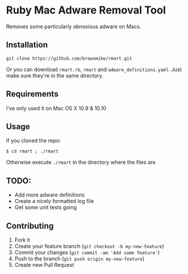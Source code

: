 # Ruby Mac Adware Removal Tool

Removes some particularly obnoxious adware on Macs.

## Installation

`git clone https://github.com/brownmike/rmart.git`

Or you can download `rmart.rb`, `rmart` and `adware_definitions.yaml`. Just make sure they're in the same directory.

## Requirements

I've only used it on Mac OS X 10.9 & 10.10

## Usage

If you cloned the repo:

`$ cd rmart ; ./rmart`

Otherwise execute `./rmart` in the directory where the files are

## TODO:
+ Add more adware definitions
+ Create a nicely formatted log file
+ Get some unit tests going

## Contributing

1. Fork it
2. Create your feature branch (`git checkout -b my-new-feature`)
3. Commit your changes (`git commit -am 'Add some feature'`)
4. Push to the branch (`git push origin my-new-feature`)
5. Create new Pull Request
